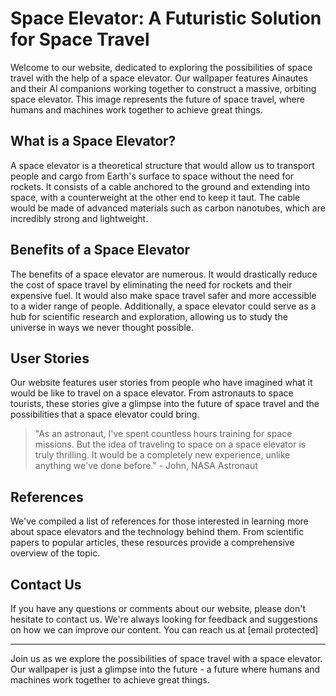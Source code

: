 <!--font:Montserrat-->

# Space Elevator: A Futuristic Solution for Space Travel

Welcome to our website, dedicated to exploring the possibilities of space travel with the help of a space elevator. Our wallpaper features Ainautes and their AI companions working together to construct a massive, orbiting space elevator. This image represents the future of space travel, where humans and machines work together to achieve great things.

## What is a Space Elevator?

A space elevator is a theoretical structure that would allow us to transport people and cargo from Earth's surface to space without the need for rockets. It consists of a cable anchored to the ground and extending into space, with a counterweight at the other end to keep it taut. The cable would be made of advanced materials such as carbon nanotubes, which are incredibly strong and lightweight.

## Benefits of a Space Elevator

The benefits of a space elevator are numerous. It would drastically reduce the cost of space travel by eliminating the need for rockets and their expensive fuel. It would also make space travel safer and more accessible to a wider range of people. Additionally, a space elevator could serve as a hub for scientific research and exploration, allowing us to study the universe in ways we never thought possible.

## User Stories

Our website features user stories from people who have imagined what it would be like to travel on a space elevator. From astronauts to space tourists, these stories give a glimpse into the future of space travel and the possibilities that a space elevator could bring.

> "As an astronaut, I've spent countless hours training for space missions. But the idea of traveling to space on a space elevator is truly thrilling. It would be a completely new experience, unlike anything we've done before." - John, NASA Astronaut

## References

We've compiled a list of references for those interested in learning more about space elevators and the technology behind them. From scientific papers to popular articles, these resources provide a comprehensive overview of the topic.

## Contact Us

If you have any questions or comments about our website, please don't hesitate to contact us. We're always looking for feedback and suggestions on how we can improve our content. You can reach us at [email protected]

---

Join us as we explore the possibilities of space travel with a space elevator. Our wallpaper is just a glimpse into the future - a future where humans and machines work together to achieve great things.

<!--

Write me content for website with wallpaper which alt text is:

"Ainautes and their AI companions working together to construct a massive, orbiting space elevator."

The name/title of the page should not be 1:1 copy of the alt text but rather a real content of the website which is using this wallpaper.

- Use markdown format 
- Start with heading
- Heading should be short and concise
- The content should look like a real website 
- The website should not be about the wallpaper, wallpaper is just a related background
- Heading should be contain work "wallpaper" or "background"
- Include real sections like references, contact, user stories, etc. use things relevant to the page purpose.
- Feel free to use structure like headings, bullets, numbering, blockquotes, paragraphs, horizontal lines, etc.
- You can use formatting like bold or _italic_
- You can include UTF-8 emojis
- Links should be only #hash anchors (and you can refer to the document itself)
- Do not include images


---


# Space Elevator: A Futuristic Solution for Space Travel

Welcome to our website, dedicated to exploring the possibilities of space travel with the help of a space elevator. Our wallpaper features Ainautes and their AI companions working together to construct a massive, orbiting space elevator. This image represents the future of space travel, where humans and machines work together to achieve great things.

## What is a Space Elevator?

A space elevator is a theoretical structure that would allow us to transport people and cargo from Earth's surface to space without the need for rockets. It consists of a cable anchored to the ground and extending into space, with a counterweight at the other end to keep it taut. The cable would be made of advanced materials such as carbon nanotubes, which are incredibly strong and lightweight.

## Benefits of a Space Elevator

The benefits of a space elevator are numerous. It would drastically reduce the cost of space travel by eliminating the need for rockets and their expensive fuel. It would also make space travel safer and more accessible to a wider range of people. Additionally, a space elevator could serve as a hub for scientific research and exploration, allowing us to study the universe in ways we never thought possible.

## User Stories

Our website features user stories from people who have imagined what it would be like to travel on a space elevator. From astronauts to space tourists, these stories give a glimpse into the future of space travel and the possibilities that a space elevator could bring.

> "As an astronaut, I've spent countless hours training for space missions. But the idea of traveling to space on a space elevator is truly thrilling. It would be a completely new experience, unlike anything we've done before." - John, NASA Astronaut

## References

We've compiled a list of references for those interested in learning more about space elevators and the technology behind them. From scientific papers to popular articles, these resources provide a comprehensive overview of the topic.

## Contact Us

If you have any questions or comments about our website, please don't hesitate to contact us. We're always looking for feedback and suggestions on how we can improve our content. You can reach us at [email protected]

---

Join us as we explore the possibilities of space travel with a space elevator. Our wallpaper is just a glimpse into the future - a future where humans and machines work together to achieve great things.


---


Write me a Google font which is best fitting for the website.

Pick from the list:
- Cormorant Garamond
- Alegreya
- Playfair Display
- Cinzel
- Inter
- Cinzel Decorative
- Cabin
- Futura
- Lobster
- Open Sans
- Exo 2
- Lato
- Barlow Condensed
- Orbitron
- Poppins
- Dancing Script
- Roboto
- Great Vibes
- Montserrat
- Raleway
- Creepster
- IBM Plex Sans


Write just the font name nothing else.


---


Montserrat

-->
